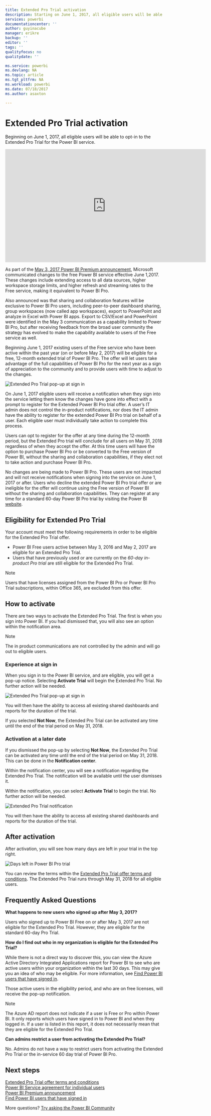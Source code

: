 ```yaml
---
title: Extended Pro Trial activation
description: Starting on June 1, 2017, all eligible users will be able to opt-in to the Extended Pro Trial for the Power BI service.
services: powerbi
documentationcenter: ''
author: guyinacube
manager: erikre
backup: ''
editor: ''
tags: ''
qualityfocus: no
qualitydate: ''

ms.service: powerbi
ms.devlang: NA
ms.topic: article
ms.tgt_pltfrm: NA
ms.workload: powerbi
ms.date: 07/18/2017
ms.author: asaxton

---
```

# Extended Pro Trial activation
Beginning on June 1, 2017, all eligible users will be able to opt-in to the Extended Pro Trial for the Power BI service.

<iframe width="640" height="360" src="https://www.youtube.com/embed/tPsNoPyY9aA?showinfo=0" frameborder="0" allowfullscreen></iframe>

As part of the [May 3, 2017 Power BI Premium announcement](https://powerbi.microsoft.com/blog/microsoft-accelerates-modern-bi-adoption-with-power-bi-premium/), Microsoft communicated changes to the free Power BI service effective June 1,2017. These changes include extending access to all data sources, higher workspace storage limits, and higher refresh and streaming rates to the Free service, making it equivalent to Power BI Pro.

Also announced was that sharing and collaboration features will be exclusive to Power BI Pro users, including peer-to-peer dashboard sharing, group workspaces (now called app workspaces), export to PowerPoint and analyze in Excel with Power BI apps. Export to CSV/Excel and PowerPoint were identified in the May 3 communication as a capability limited to Power BI Pro, but after receiving feedback from the broad user community the strategy has evolved to make the capability available to users of the Free service as well.

Beginning June 1, 2017 existing users of the Free service who have been active within the past year (on or before May 2, 2017) will be eligible for a free, 12-month extended trial of Power BI Pro. The offer will let users take advantage of the full capabilities of Power BI Pro for the next year as a sign of appreciation to the community and to provide users with time to adjust to the changes.

![Extended Pro Trial pop-up at sign in](media/powerbi-extended-pro-trial/extended-pro-trial-activate-pop-up.png)

On June 1, 2017 eligible users will receive a notification when they sign into the service letting them know the changes have gone into effect with a prompt to register for the Extended Power BI Pro trial offer. A user’s IT admin does not control the in-product notifications, nor does the IT admin have the ability to register for the extended Power BI Pro trial on behalf of a user. Each eligible user must individually take action to complete this process.

Users can opt to register for the offer at any time during the 12-month period, but the Extended Pro trial will conclude for all users on May 31, 2018 regardless of when they accept the offer. At this time users will have the option to purchase Power BI Pro or be converted to the Free version of Power BI, without the sharing and collaboration capabilities, if they elect not to take action and purchase Power BI Pro.

No changes are being made to Power BI Pro. These users are not impacted and will not receive notifications when signing into the service on June 1, 2017 or after. Users who decline the extended Power BI Pro trial offer or are ineligible for the offer will continue using the Free version of Power BI without the sharing and collaboration capabilities. They can register at any time for a standard 60-day Power BI Pro trial by visiting the Power BI [website](https://powerbi.microsoft.com/get-started/).

## Eligibility for Extended Pro Trial
Your account must meet the following requirements in order to be eligible for the Extended Pro Trial offer.

* Power BI Free users active between May 3, 2016 and May 2, 2017 are eligible for an Extended Pro Trial.
* Users that have previously used or are currently on the *60-day in-product Pro trial* are still eligible for the Extended Pro Trial.

> [!NOTE]
> Users that have licenses assigned from the Power BI Pro or Power BI Pro Trial subscriptions, within Office 365, are excluded from this offer.
> 
> 

## How to activate
There are two ways to activate the Extended Pro Trial. The first is when you sign into Power BI. If you had dismissed that, you will also see an option within the notification area.

> [!NOTE]
> The in product communications are not controlled by the admin and will go out to eligible users.
> 
> 

### Experience at sign in
When you sign in to the Power BI service, and are eligible, you will get a pop-up notice. Selecting **Activate Trial** will begin the Extended Pro Trial. No further action will be needed.

![Extended Pro Trial pop-up at sign in](media/powerbi-extended-pro-trial/extended-pro-trial-pop-up.png)

You will then have the ability to access all existing shared dashboards and reports for the duration of the trial.

If you selected **Not Now**, the Extended Pro Trial can be activated any time until the end of the trial period on May 31, 2018.

### Activation at a later date
If you dismissed the pop-up by selecting **Not Now**, the Extended Pro Trial can be activated any time until the end of the trial period on May 31, 2018. This can be done in the **Notification center**.

Within the notification center, you will see a notification regarding the Extended Pro Trial. The notification will be available until the user dismisses it.

Within the notification, you can select **Activate Trial** to begin the trial. No further action will be needed.

![Extended Pro Trial notification](media/powerbi-extended-pro-trial/extended-pro-trial-notification.png)

You will then have the ability to access all existing shared dashboards and reports for the duration of the trial.

## After activation
After activation, you will see how many days are left in your trial in the top right.

![Days left in Power BI Pro trial](media/powerbi-extended-pro-trial/powerbi-trial-days-left.png)

You can review the terms within the [Extended Pro Trial offer terms and conditions](https://aka.ms/power-bi-trial). The Extended Pro Trial runs through May 31, 2018 for all eligible users.

## Frequently Asked Questions
**What happens to new users who signed up after May 3, 2017?**

Users who signed up to Power BI Free on or after May 3, 2017 are not eligible for the Extended Pro Trial. However, they are eligible for the standard 60-day Pro Trial.

**How do I find out who in my organization is eligible for the Extended Pro Trial?**

While there is not a direct way to discover this, you can view the Azure Active Directory Integrated Applications report for Power BI to see who are active users within your organization within the last 30 days. This may give you an idea of who may be eligible. For more information, see [Find Power BI users that have signed in](powerbi-admin-access-usage.md).

Those active users in the eligibility period, and who are on free licenses, will receive the pop-up notification. 

> [!NOTE]
> The Azure AD report does not indicate if a user is Free or Pro within Power BI. It only reports which users have signed in to Power BI and when they logged in. If a user is listed in this report, it does not necessarily mean that they are eligible for the Extended Pro Trial.
> 
> 

**Can admins restrict a user from activating the Extended Pro Trial?**

No. Admins do not have a way to restrict users from activating the Extended Pro Trial or the in-service 60 day trial of Power BI Pro.

## Next steps
[Extended Pro Trial offer terms and conditions](https://aka.ms/power-bi-trial)  
[Power BI Service agreement for individual users](https://powerbi.microsoft.com/terms-of-service/)  
[Power BI Premium announcement](https://aka.ms/pbipremium-announcement)  
[Find Power BI users that have signed in](powerbi-admin-access-usage.md)

More questions? [Try asking the Power BI Community](https://community.powerbi.com/)

